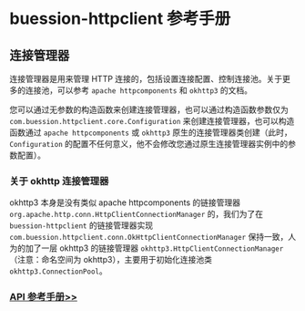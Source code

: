 # buession-httpclient 参考手册


## 连接管理器


连接管理器是用来管理 HTTP 连接的，包括设置连接配置、控制连接池。关于更多的连接池，可以参考 `apache httpcomponents` 和 `okhttp3` 的文档。

您可以通过无参数的构造函数来创建连接管理器，也可以通过构造函数参数仅为 `com.buession.httpclient.core.Configuration` 来创建连接管理器，也可以构造函数通过 `apache httpcomponents` 或 `okhttp3` 原生的连接管理器类创建（此时，`Configuration` 的配置不任何意义，他不会修改您通过原生连接管理器实例中的参数配置）。


### 关于 okhttp 连接管理器

okhttp3 本身是没有类似 apache httpcomponents 的链接管理器 `org.apache.http.conn.HttpClientConnectionManager` 的，我们为了在 `buession-httpclient` 的链接管理器实现 `com.buession.httpclient.conn.OkHttpClientConnectionManager` 保持一致，人为的加了一层 okhttp3 的链接管理器 `okhttp3.HttpClientConnectionManager`（注意：命名空间为 okhttp3），主要用于初始化连接池类 `okhttp3.ConnectionPool`。


### [API 参考手册>>](https://javadoc.io/static/com.buession/buession-httpclient/2.1.0/com/buession/httpclient/conn/ConnectionManager.html)